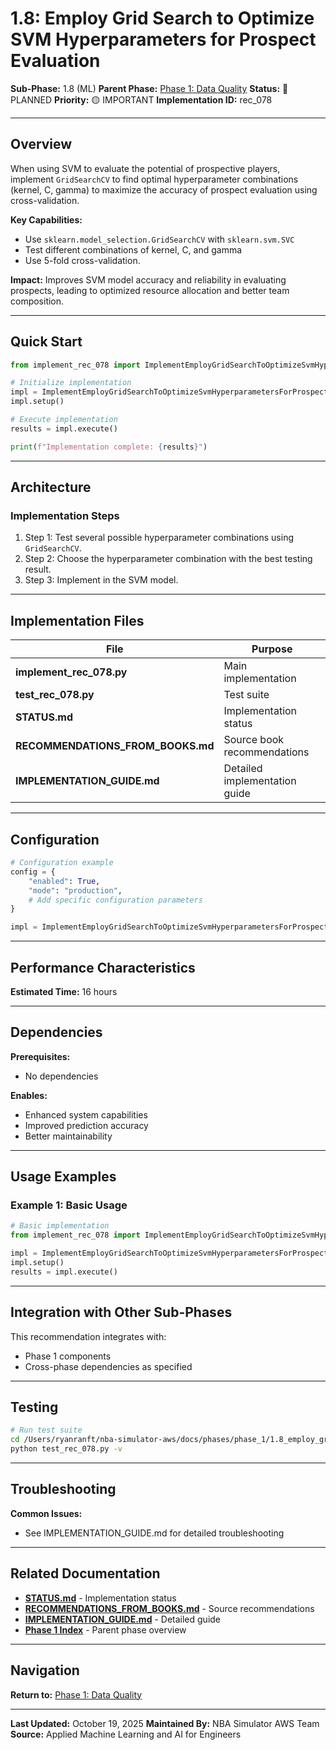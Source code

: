 # 1.8: Employ Grid Search to Optimize SVM Hyperparameters for Prospect Evaluation

**Sub-Phase:** 1.8 (ML)
**Parent Phase:** [Phase 1: Data Quality](../PHASE_1_INDEX.md)
**Status:** 🔵 PLANNED
**Priority:** 🟡 IMPORTANT
**Implementation ID:** rec_078

---

## Overview

When using SVM to evaluate the potential of prospective players, implement `GridSearchCV` to find optimal hyperparameter combinations (kernel, C, gamma) to maximize the accuracy of prospect evaluation using cross-validation.

**Key Capabilities:**
- Use `sklearn.model_selection.GridSearchCV` with `sklearn.svm.SVC`
- Test different combinations of kernel, C, and gamma
- Use 5-fold cross-validation.

**Impact:**
Improves SVM model accuracy and reliability in evaluating prospects, leading to optimized resource allocation and better team composition.

---

## Quick Start

```python
from implement_rec_078 import ImplementEmployGridSearchToOptimizeSvmHyperparametersForProspectEvaluation

# Initialize implementation
impl = ImplementEmployGridSearchToOptimizeSvmHyperparametersForProspectEvaluation()
impl.setup()

# Execute implementation
results = impl.execute()

print(f"Implementation complete: {results}")
```

---

## Architecture

### Implementation Steps

1. Step 1: Test several possible hyperparameter combinations using `GridSearchCV`.
2. Step 2: Choose the hyperparameter combination with the best testing result.
3. Step 3: Implement in the SVM model.

---

## Implementation Files

| File | Purpose |
|------|---------|
| **implement_rec_078.py** | Main implementation |
| **test_rec_078.py** | Test suite |
| **STATUS.md** | Implementation status |
| **RECOMMENDATIONS_FROM_BOOKS.md** | Source book recommendations |
| **IMPLEMENTATION_GUIDE.md** | Detailed implementation guide |

---

## Configuration

```python
# Configuration example
config = {
    "enabled": True,
    "mode": "production",
    # Add specific configuration parameters
}

impl = ImplementEmployGridSearchToOptimizeSvmHyperparametersForProspectEvaluation(config=config)
```

---

## Performance Characteristics

**Estimated Time:** 16 hours

---

## Dependencies

**Prerequisites:**
- No dependencies

**Enables:**
- Enhanced system capabilities
- Improved prediction accuracy
- Better maintainability

---

## Usage Examples

### Example 1: Basic Usage

```python
# Basic implementation
from implement_rec_078 import ImplementEmployGridSearchToOptimizeSvmHyperparametersForProspectEvaluation

impl = ImplementEmployGridSearchToOptimizeSvmHyperparametersForProspectEvaluation()
impl.setup()
results = impl.execute()
```

---

## Integration with Other Sub-Phases

This recommendation integrates with:
- Phase 1 components
- Cross-phase dependencies as specified

---

## Testing

```bash
# Run test suite
cd /Users/ryanranft/nba-simulator-aws/docs/phases/phase_1/1.8_employ_grid_search_to_optimize_svm_hyperparameters_for_prosp
python test_rec_078.py -v
```

---

## Troubleshooting

**Common Issues:**
- See IMPLEMENTATION_GUIDE.md for detailed troubleshooting

---

## Related Documentation

- **[STATUS.md](STATUS.md)** - Implementation status
- **[RECOMMENDATIONS_FROM_BOOKS.md](RECOMMENDATIONS_FROM_BOOKS.md)** - Source recommendations
- **[IMPLEMENTATION_GUIDE.md](IMPLEMENTATION_GUIDE.md)** - Detailed guide
- **[Phase 1 Index](../PHASE_1_INDEX.md)** - Parent phase overview

---

## Navigation

**Return to:** [Phase 1: Data Quality](../PHASE_1_INDEX.md)

---

**Last Updated:** October 19, 2025
**Maintained By:** NBA Simulator AWS Team
**Source:** Applied Machine Learning and AI for Engineers
